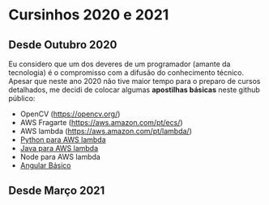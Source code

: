 # Cursinhos 2020 e 2021
## Desde Outubro 2020

Eu considero que um dos deveres de um programador (amante da tecnologia) é o compromisso com a difusão do conhecimento técnico.
Apesar que neste ano 2020 não tive maior tempo para o preparo de cursos detalhados, me decidi de colocar algumas **apostilhas básicas** neste github público:

+ OpenCV (https://opencv.org/)
+ AWS Fragarte (https://aws.amazon.com/pt/ecs/)
+ AWS lambda (https://aws.amazon.com/pt/lambda/)
+ [Python para AWS lambda](./curso_python_2020/lambda.py)
+ [Java para AWS lambda](./curso_java_2020/CoracaoCartas.java)
+ Node para AWS lambda 
+ [Angular Básico](./curso_angular_2020/README.md)
 
## Desde Março 2021
